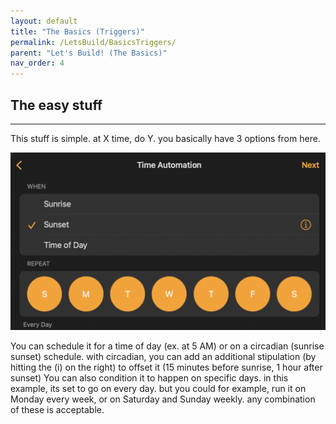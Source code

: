 ```yaml
---
layout: default
title: "The Basics (Triggers)"
permalink: /LetsBuild/BasicsTriggers/
parent: "Let's Build! (The Basics)"
nav_order: 4
---
```

## The easy stuff
---

This stuff is simple. at X time, do Y. you basically have 3 options from here.

![jtd](https://github.com/PaRkThEcAr/PaRkThEcAr.github.io/blob/main/docs/LetsBuild/Images/TimeTriggersStock.png?raw=true)

You can schedule it for a time of day (ex. at 5 AM) or on a circadian (sunrise sunset) schedule. with circadian, you can add an additional stipulation (by hitting the (i) on the right) to offset it (15 minutes before sunrise, 1 hour after sunset)
You can also condition it to happen on specific days. in this example, its set to go on every day. but you could for example, run it on Monday every week, or on Saturday and Sunday weekly. any combination of these is acceptable.
